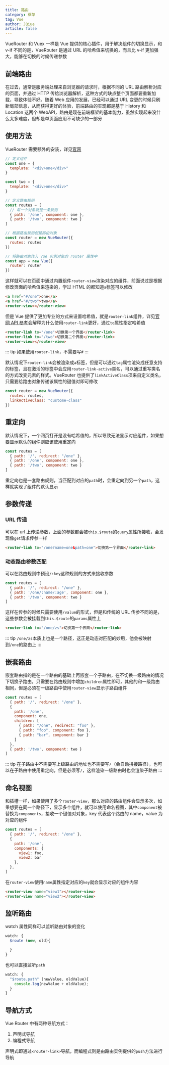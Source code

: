 ```yaml
---
title: 路由
category: 框架
tag: Vue
author: JQiue
article: false
---
```


VueRouter 和 Vuex 一样是 Vue 提供的核心插件，用于解决组件的切换显示，和 v-if 不同的是，VueRouter 是通过 URL 的哈希值来切换的，而且比 v-if 更加强大，能够在切换的时候传递参数

## 前端路由

在过去，通常是服务端处理来自浏览器的请求时，根据不同的 URL 路由解析对应的页面，并通过 HTTP 传给浏览器解析，这种方式的缺点整个页面都要重新加载，导致体验不好。随着 Web 应用的发展，已经可以通过 URL 变更的时候只刷新局部信息，从而获得更好的体验，前端路由的实现都是基于 History 和 Location 这两个 WebAPI，路由是现在前端框架的基本能力，虽然实现起来没什么太多难度，但却是单页面应用不可缺少的一部分

## 使用方法

VueRouter 需要额外的安装，详见[官网](https://router.vuejs.org/zh/installation.html)

```js
// 定义组件
const one = {
  template: "<div>one</div>"
}

const two = {
  template: "<div>one</div>"
}

// 定义路由规则
const routes = [
  // 每一个对象就是一条规则
  { path: '/one', component: one },
  { path: '/two', component: two }
]

// 根据路由规则创建路由对象
const router = new VueRouter({
  routes: routes
})

// 将路由对象传入 Vue 实例对象的 router 属性中
const app = new Vue({
  router: router
})
```

这样就可以在页面中通过内置组件`router-view`渲染对应的组件，前面说过是根据修改页面的哈希值来渲染的，学过 HTML 的都知道`a`标签可以修改

```html
<a href="#/one">one</a>
<a href="#/two">two</a>
<router-view></router-view>
```

但是 Vue 提供了更加专业的方式来设置哈希值，就是`router-link`组件，详见[官网 API 参考](https://router.vuejs.org/zh/api/#router-link)会解释为什么使用`router-link`更好，通过`to`属性指定哈希值

```html
<router-link to="/one">切换第一个界面</router-link>
<router-link to="/two">切换第二个界面</router-link>
<router-view></router-view>
```

::: tip
如果使用`router-link`，不需要写`#`
:::

默认情况下`router-link`会被渲染成`a`标签，但是可以通过`tag`属性渲染成任意支持的标签，且在激活的标签中会应用`router-link-active`类名，可以通过重写类名的方式改变元素的样式。VueRouter 也提供了`linkActiveClass`项来自定义类名，只需要给路由对象传递该属性的键值对即可修改

```javascript
const router = new VueRouter({
  routes: routes,
  linkActiveClass: "custome-class"
})
```

## 重定向

默认情况下，一个网页打开是没有哈希值的，所以导致无法显示对应组件，如果想要显示默认的组件则应该使用重定向

```javascript
const routes = [
  { path: '/', redirect: "/one" },
  { path: '/one', component: one },
  { path: '/two', component: two }
]
```

重定向也是一套路由规则，当匹配到对应的`path`时，会重定向到另一个`path`，这样就实现了组件的默认显示

## 参数传递

### URL 传递

可以在 url 上传递参数，上面的参数都会被`this.$route`的`query`属性所接收，会发现像`get`请求传参一样

```html
<router-link to="/one?name=one&path=one">切换第一个界面</router-link>
```

### 动态路由参数匹配

可以在路由规则中预设`/:key`这种规则的方式来接收参数

```javascript
const routes = [
  { path: '/', redirect: "/one" },
  { path: '/one/:name/:age', component: one },
  { path: '/two', component: two }
]
```

这样在传参的时候只需要使用`/value`的形式，但是和传统的 URL 传参不同的是，这些参数会被挂载到`this.$route`的`params`属性上

```html
<router-link to="/one/zs">切换第一个界面</router-link>
```

::: tip
`/one/zs`本质上也是一个路径，这正是动态对匹配的妙用，他会被映射到`/one`的路由上
:::

## 嵌套路由

嵌套路由指的是在一个路由的基础上再嵌套一个子路由，在不切换一级路由的情况下切换子路由，只需要在路由规则中增加`children`属性即可，其他的和一级路由相同，但是必须在一级路由中使用`router-view`显示子路由组件

```javascript
const routes = [
  { path: '/', redirect: "/one" },
  {
    path: '/one',
    component: one,
    children: [
      { path: "/one", redirect: "foo" },
      { path: "foo", component: foo },
      { path: "bar", component: bar }
    ]
  },
  { path: '/two', component: two }
]
```

::: tip
在子路由中不需要写上级路由的地址也不需要写`/`（会自动拼接路径），也可以在子路由中使用重定向，但是必须写`/`，这样渲染一级路由时也会渲染子路由
:::

## 命名视图

和插槽一样，如果使用了多个`router-view`，那么对应的路由组件会显示多次，如果想要在同一个路径下，显示多个组件，就可以使用命名视图，其中`component`被替换为`components`，接收一个键值对对象，key 代表这个路由的 name，value 为对应的组件

```javascript
const routes = [
  { path: '/', redirect: "/one" },
  {
    path: '/one',
    components: {
      view1: foo,
      view2: bar 
    },
  },
]
```

在`router-view`使用`name`属性指定对应的`key`就会显示对应的组件内容

```html
<router-view name="view1"></router-view>
<router-view name="view2"></router-view>
```

## 监听路由

watch 属性同样可以监听路由对象的变化

```javascript
watch: {
  $route (new, old){

  }
}
```

也可以直接监听`path`

```javascript
watch: {
  "$route.path" (newValue, oldValue){
    console.log(newValue + oldValue);
  }
}
```

## 导航方式

Vue Router 中有两种导航方式：

1. 声明式导航
2. 编程式导航

声明式即通过`<router-link>`导航，而编程式则是由路由实例提供的`push`方法进行导航

